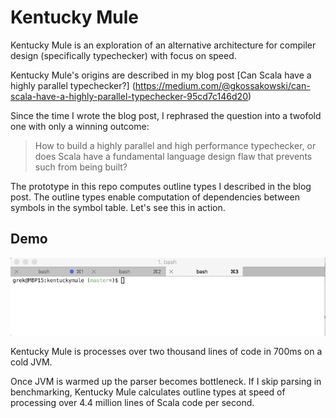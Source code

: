 # Kentucky Mule

Kentucky Mule is an exploration of an alternative architecture for compiler design (specifically typechecker) with focus on speed.

Kentucky Mule's origins are described in my blog post [Can Scala have a highly parallel typechecker?] (https://medium.com/@gkossakowski/can-scala-have-a-highly-parallel-typechecker-95cd7c146d20)

Since the time I wrote the blog post, I rephrased the question into a twofold one with only a winning outcome:

> How to build a highly parallel and high performance typechecker, or does
> Scala have a fundamental language design flaw that prevents such from being built?

The prototype in this repo computes outline types I described in the blog post. The outline types enable computation of dependencies between symbols in the symbol table. Let's see this in action.

## Demo

![Kentucky Mule processing scalap sources](kentuckymule_scalap.gif)

Kentucky Mule is processes over two thousand lines of code in 700ms on a cold JVM.

Once JVM is warmed up the parser becomes bottleneck. If I skip parsing in benchmarking, Kentucky Mule calculates outline types at speed of processing over 4.4 million lines of Scala code per second.
